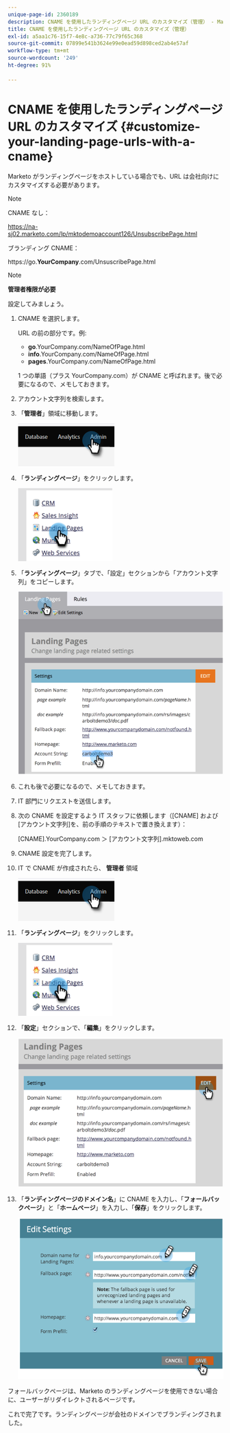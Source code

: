 ```yaml
---
unique-page-id: 2360189
description: CNAME を使用したランディングページ URL のカスタマイズ（管理） - Marketo ドキュメント - 製品ドキュメント
title: CNAME を使用したランディングページ URL のカスタマイズ（管理）
exl-id: a5aa1c76-15f7-4e8c-a736-77c79f65c368
source-git-commit: 07899e541b3624e99e0ead59d898ced2ab4e57af
workflow-type: tm+mt
source-wordcount: '249'
ht-degree: 91%

---
```


# CNAME を使用したランディングページ URL のカスタマイズ  {#customize-your-landing-page-urls-with-a-cname}

Marketo がランディングページをホストしている場合でも、URL は会社向けにカスタマイズする必要があります。

>[!NOTE]
>
>CNAME なし：
>
>https://na-sj02.marketo.com/lp/mktodemoaccount126/UnsubscribePage.html
>
>ブランディング CNAME：
>
>https://go.**YourCompany**.com/UnsuscribePage.html

>[!NOTE]
>
>**管理者権限が必要**

設定してみましょう。

1. CNAME を選択します。

   URL の前の部分です。例:

   * **go**.YourCompany.com/NameOfPage.html
   * **info**.YourCompany.com/NameOfPage.html
   * **pages**.YourCompany.com/NameOfPage.html

   1 つの単語（プラス YourCompany.com）が CNAME と呼ばれます。後で必要になるので、メモしておきます。

1. アカウント文字列を検索します。

1. 「**管理者**」領域に移動します。

   ![](assets/customize-your-landing-page-urls-with-a-cname-1.png)

1. 「**ランディングページ**」をクリックします。

   ![](assets/customize-your-landing-page-urls-with-a-cname-2.png)

1. 「**ランディングページ**」タブで、「設定」セクションから「アカウント文字列」をコピーします。

   ![](assets/customize-your-landing-page-urls-with-a-cname-3.png)

1. これも後で必要になるので、メモしておきます。

1. IT 部門にリクエストを送信します。

1. 次の CNAME を設定するよう IT スタッフに依頼します（[CNAME] および[アカウント文字列]を、前の手順のテキストで置き換えます）：

   [CNAME].YourCompany.com ＞ [アカウント文字列].mktoweb.com

1. CNAME 設定を完了します。

1. IT で CNAME が作成されたら、 **管理者** 領域

   ![](assets/customize-your-landing-page-urls-with-a-cname-4.png)

1. 「**ランディングページ**」をクリックします。

   ![](assets/customize-your-landing-page-urls-with-a-cname-5.png)

1. 「**設定**」セクションで、「**編集**」をクリックします。

   ![](assets/customize-your-landing-page-urls-with-a-cname-6.png)

1. 「**ランディングページのドメイン名**」に CNAME を入力し、「**フォールバックページ**」と「**ホームページ**」を入力し、「**保存**」をクリックします。

   ![](assets/customize-your-landing-page-urls-with-a-cname-7.png)

フォールバックページは、Marketo のランディングページを使用できない場合に、ユーザーがリダイレクトされるページです。

これで完了です。ランディングページが会社のドメインでブランディングされました。
